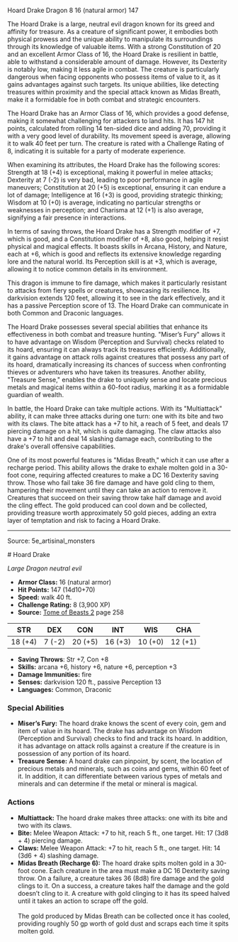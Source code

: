 <MonsterName/>Hoard Drake</MonsterName>
<CreatureType/>Dragon</CreatureType>
<CR/>8</CR>
<AC/>16 (natural armor)</AC>
<HP/>147</HP>
<summary>The Hoard Drake is a large, neutral evil dragon known for its greed and affinity for treasure. As a creature of significant power, it embodies both physical prowess and the unique ability to manipulate its surroundings through its knowledge of valuable items. With a strong Constitution of 20 and an excellent Armor Class of 16, the Hoard Drake is resilient in battle, able to withstand a considerable amount of damage. However, its Dexterity is notably low, making it less agile in combat. The creature is particularly dangerous when facing opponents who possess items of value to it, as it gains advantages against such targets. Its unique abilities, like detecting treasures within proximity and the special attack known as Midas Breath, make it a formidable foe in both combat and strategic encounters.</summary>

<detail>

The Hoard Drake has an Armor Class of 16, which provides a good defense, making it somewhat challenging for attackers to land hits. It has 147 hit points, calculated from rolling 14 ten-sided dice and adding 70, providing it with a very good level of durability. Its movement speed is average, allowing it to walk 40 feet per turn. The creature is rated with a Challenge Rating of 8, indicating it is suitable for a party of moderate experience.

When examining its attributes, the Hoard Drake has the following scores: Strength at 18 (+4) is exceptional, making it powerful in melee attacks; Dexterity at 7 (-2) is very bad, leading to poor performance in agile maneuvers; Constitution at 20 (+5) is exceptional, ensuring it can endure a lot of damage; Intelligence at 16 (+3) is good, providing strategic thinking; Wisdom at 10 (+0) is average, indicating no particular strengths or weaknesses in perception; and Charisma at 12 (+1) is also average, signifying a fair presence in interactions.

In terms of saving throws, the Hoard Drake has a Strength modifier of +7, which is good, and a Constitution modifier of +8, also good, helping it resist physical and magical effects. It boasts skills in Arcana, History, and Nature, each at +6, which is good and reflects its extensive knowledge regarding lore and the natural world. Its Perception skill is at +3, which is average, allowing it to notice common details in its environment.

This dragon is immune to fire damage, which makes it particularly resistant to attacks from fiery spells or creatures, showcasing its resilience. Its darkvision extends 120 feet, allowing it to see in the dark effectively, and it has a passive Perception score of 13. The Hoard Drake can communicate in both Common and Draconic languages.

The Hoard Drake possesses several special abilities that enhance its effectiveness in both combat and treasure hunting. "Miser’s Fury" allows it to have advantage on Wisdom (Perception and Survival) checks related to its hoard, ensuring it can always track its treasures efficiently. Additionally, it gains advantage on attack rolls against creatures that possess any part of its hoard, dramatically increasing its chances of success when confronting thieves or adventurers who have taken its treasures. Another ability, "Treasure Sense," enables the drake to uniquely sense and locate precious metals and magical items within a 60-foot radius, marking it as a formidable guardian of wealth.

In battle, the Hoard Drake can take multiple actions. With its "Multiattack" ability, it can make three attacks during one turn: one with its bite and two with its claws. The bite attack has a +7 to hit, a reach of 5 feet, and deals 17 piercing damage on a hit, which is quite damaging. The claw attacks also have a +7 to hit and deal 14 slashing damage each, contributing to the drake's overall offensive capabilities.

One of its most powerful features is "Midas Breath," which it can use after a recharge period. This ability allows the drake to exhale molten gold in a 30-foot cone, requiring affected creatures to make a DC 16 Dexterity saving throw. Those who fail take 36 fire damage and have gold cling to them, hampering their movement until they can take an action to remove it. Creatures that succeed on their saving throw take half damage and avoid the cling effect. The gold produced can cool down and be collected, providing treasure worth approximately 50 gold pieces, adding an extra layer of temptation and risk to facing a Hoard Drake.</detail>



---

Source: 5e_artisinal_monsters

<statblock>
# Hoard Drake

*Large* *Dragon* *neutral evil*

- **Armor Class:** 16 (natural armor)
- **Hit Points:** 147 (14d10+70)
- **Speed:** walk 40 ft.
- **Challenge Rating:** 8 (3,900 XP)
- **Source:** [Tome of Beasts 2](https://koboldpress.com/kpstore/product/tome-of-beasts-2-for-5th-edition) page 258

| STR | DEX | CON | INT | WIS | CHA |
| --- | --- | --- | --- | --- | --- |
| 18 (+4) | 7 (-2) | 20 (+5) | 16 (+3) | 10 (+0) | 12 (+1) |

- **Saving Throws**: Str +7, Con +8
- **Skills:** arcana +6, history +6, nature +6, perception +3
- **Damage Immunities:** fire
- **Senses:** darkvision 120 ft., passive Perception 13
- **Languages:** Common, Draconic

### Special Abilities

- **Miser’s Fury:** The hoard drake knows the scent of every coin, gem and item of value in its hoard. The drake has advantage on Wisdom (Perception and Survival) checks to find and track its hoard. In addition, it has advantage on attack rolls against a creature if the creature is in possession of any portion of its hoard.
- **Treasure Sense:** A hoard drake can pinpoint, by scent, the location of precious metals and minerals, such as coins and gems, within 60 feet of it. In addition, it can differentiate between various types of metals and minerals and can determine if the metal or mineral is magical.

### Actions

- **Multiattack:** The hoard drake makes three attacks: one with its bite and two with its claws.
- **Bite:** Melee Weapon Attack: +7 to hit, reach 5 ft., one target. Hit: 17 (3d8 + 4) piercing damage.
- **Claws:** Melee Weapon Attack: +7 to hit, reach 5 ft., one target. Hit: 14 (3d6 + 4) slashing damage.
- **Midas Breath (Recharge 6):** The hoard drake spits molten gold in a 30-foot cone. Each creature in the area must make a DC 16 Dexterity saving throw. On a failure, a creature takes 36 (8d8) fire damage and the gold clings to it. On a success, a creature takes half the damage and the gold doesn’t cling to it. A creature with gold clinging to it has its speed halved until it takes an action to scrape off the gold.<br><br>The gold produced by Midas Breath can be collected once it has cooled, providing roughly 50 gp worth of gold dust and scraps each time it spits molten gold.


</statblock>



